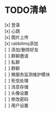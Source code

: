 # TODO清单

[x] 登录  
[x] 心跳  
[x] 图片上传  
[x] rabbitmq添加  
[&ensp;] 添加/删除好友  
[&ensp;] 群聊邀请  
[&ensp;] 私聊  
[&ensp;] 群聊  
[&ensp;] 微服务监测维护模块  
[&ensp;] 死信处理  
[&ensp;] 消息存储  
[&ensp;] 头像设置  
[&ensp;] 修改密码  
[&ensp;] 用户设置  